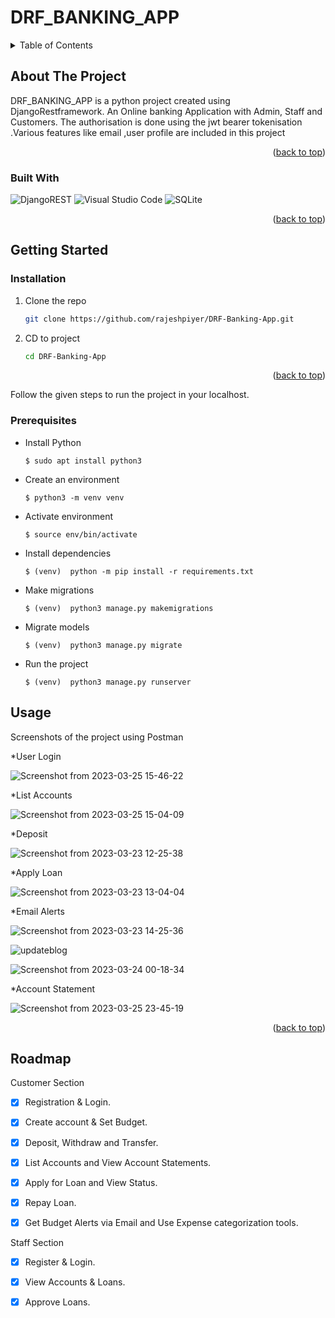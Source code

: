 # DRF_BANKING_APP


<!-- TABLE OF CONTENTS -->
<details>
  <summary>Table of Contents</summary>
  <ol>
    <li>
      <a href="#about-the-project">About The Project</a>
      </li>
	      <ul>
		       <li><a href="#built-with">Built With</a></li>
	     </ul>
	    <li>
	      <a href="#getting-started">Getting Started</a></li>
	      <ul>
	        <li><a href="#installation">Installation</a></li>
	        <li><a href="#prerequisites">Prerequisites</a></li>
</ul>
<li><a href="#usage">Usage</a></li>
    <li><a href="#roadmap">Roadmap</a></li>
 
    
  </ol>
</details>

<!-- ABOUT THE PROJECT -->
## About The Project

DRF_BANKING_APP  is a python project created using DjangoRestframework.
An Online banking Application with  Admin, Staff and Customers. The authorisation is done using the jwt bearer tokenisation .Various features like email ,user profile are included in this project

<p align="right">(<a href="#readme-top">back to top</a>)</p>


### Built With

[Django]: https://docs.djangoproject.com/en/4.1/
[Django Restframework]: https://www.django-rest-framework.org/
![DjangoREST](https://img.shields.io/badge/DJANGO-REST-ff1709?style=for-the-badge&logo=django&logoColor=white&color=ff1709&labelColor=gray)
![Visual Studio Code](https://img.shields.io/badge/Visual%20Studio%20Code-0078d7.svg?style=for-the-badge&logo=visual-studio-code&logoColor=white)
![SQLite](https://img.shields.io/badge/sqlite-%2307405e.svg?style=for-the-badge&logo=sqlite&logoColor=white)

<p align="right">(<a href="#readme-top">back to top</a>)</p>

<!-- GETTING STARTED -->
## Getting Started
### Installation


1. Clone the repo
   ```sh
   git clone https://github.com/rajeshpiyer/DRF-Banking-App.git
   ```
2. CD to project
   ```sh
   cd DRF-Banking-App
   ```


<p align="right">(<a href="#readme-top">back to top</a>)</p>



Follow the given steps to run the project in your localhost. 

### Prerequisites
* Install Python
  ```
  $ sudo apt install python3
  ```
* Create an environment
  ```
  $ python3 -m venv venv
  ```
  
* Activate environment
  ```
  $ source env/bin/activate
  ```

* Install dependencies
  ```
  $ (venv)  python -m pip install -r requirements.txt
  ```

* Make migrations
  ```
  $ (venv)  python3 manage.py makemigrations
  ```

* Migrate models
  ```
  $ (venv)  python3 manage.py migrate
  ```

* Run the project
  ```
  $ (venv)  python3 manage.py runserver
  ```




<!-- USAGE EXAMPLES -->
## Usage

Screenshots of the project using Postman

*User Login
 
 ![Screenshot from 2023-03-25 15-46-22](https://github.com/rajeshpiyer/DRF-Banking-App/blob/main/Screenshots/Login.png)
  
*List Accounts

 ![Screenshot from 2023-03-25 15-04-09](https://github.com/rajeshpiyer/DRF-Banking-App/blob/main/Screenshots/List%20Accounts.png)


*Deposit

![Screenshot from 2023-03-23 12-25-38](https://github.com/rajeshpiyer/DRF-Banking-App/blob/main/Screenshots/Deposit.png)

 
*Apply Loan

![Screenshot from 2023-03-23 13-04-04](https://github.com/rajeshpiyer/DRF-Banking-App/blob/main/Screenshots/Apply%20Loan.png)


*Email Alerts

![Screenshot from 2023-03-23 14-25-36](https://github.com/rajeshpiyer/DRF-Banking-App/blob/main/Screenshots/Mail%20-%20Account%20Created.png)

![updateblog](https://github.com/rajeshpiyer/DRF-Banking-App/blob/main/Screenshots/Budget%20Mail.png)


![Screenshot from 2023-03-24 00-18-34](https://github.com/rajeshpiyer/DRF-Banking-App/blob/main/Screenshots/Apply%20Loan%20-%20Mail.png)

*Account Statement

![Screenshot from 2023-03-25 23-45-19](https://github.com/rajeshpiyer/DRF-Banking-App/blob/main/Screenshots/Account%20STatement.png)




<p align="right">(<a href="#readme-top">back to top</a>)</p>


<!-- ROADMAP -->
## Roadmap
Customer Section

- [x] Registration & Login.

- [x] Create account & Set Budget.

- [x] Deposit, Withdraw and Transfer.

- [x] List Accounts and View Account Statements.

- [x] Apply for Loan and View Status.

- [x] Repay Loan.

- [x] Get Budget Alerts via Email and Use Expense categorization tools.

 Staff Section
 
- [x] Register & Login.

- [x] View Accounts & Loans. 

- [x] Approve Loans.

